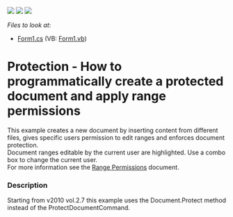 <!-- default badges list -->
![](https://img.shields.io/endpoint?url=https://codecentral.devexpress.com/api/v1/VersionRange/128611742/10.2.8%2B)
[![](https://img.shields.io/badge/Open_in_DevExpress_Support_Center-FF7200?style=flat-square&logo=DevExpress&logoColor=white)](https://supportcenter.devexpress.com/ticket/details/E3017)
[![](https://img.shields.io/badge/📖_How_to_use_DevExpress_Examples-e9f6fc?style=flat-square)](https://docs.devexpress.com/GeneralInformation/403183)
<!-- default badges end -->
<!-- default file list -->
*Files to look at*:

* [Form1.cs](./CS/ReadOnlyRangesInCodeExample/Form1.cs) (VB: [Form1.vb](./VB/ReadOnlyRangesInCodeExample/Form1.vb))
<!-- default file list end -->
# Protection - How to programmatically create a protected document and apply range permissions


<p>This example creates a new document by inserting content from different files, gives specific users permission to edit ranges and enforces document protection. <br />
Document ranges editable by the current user are highlighted. Use a combo box to change the current user. <br />
For more information see the <a href="http://help.devexpress.com/#WindowsForms/CustomDocument8580"><u>Range</u><u> Permissions</u></a> document.</p>


<h3>Description</h3>

<p>Starting from v2010 vol.2.7 this example uses the Document.Protect method instead of the ProtectDocumentCommand. </p>

<br/>


